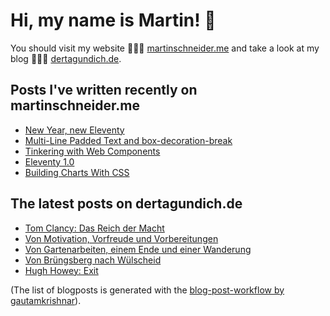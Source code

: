 # Hi, my name is Martin! 👋 
You should visit my website 👨🏼‍💻  [martinschneider.me](https://martinschneider.me) and take a look at my blog 🤷🏼‍♂️ [dertagundich.de](https://www.dertagundich.de).

## Posts I've written recently on martinschneider.me
<!-- MSME-POST-LIST:START -->
- [New Year, new Eleventy](https://martinschneider.me/articles/new-year-new-eleventy/)
- [Multi-Line Padded Text and box-decoration-break](https://martinschneider.me/articles/multi-line-padded-text-and-box-decoration-break/)
- [Tinkering with Web Components](https://martinschneider.me/articles/tinkering-with-web-components/)
- [Eleventy 1.0](https://martinschneider.me/articles/eleventy-1-0/)
- [Building Charts With CSS](https://martinschneider.me/articles/building-charts-with-css/)
<!-- MSME-POST-LIST:END -->

## The latest posts on dertagundich.de
<!-- DTUI-POST-LIST:START -->
- [Tom Clancy: Das Reich der Macht](https://www.dertagundich.de/blog/2023/05/tom-clancy-das-reich-der-macht)
- [Von Motivation, Vorfreude und Vorbereitungen](https://www.dertagundich.de/blog/2023/05/von-motivation-vorfreude-und-vorbereitungen)
- [Von Gartenarbeiten, einem Ende und einer Wanderung](https://www.dertagundich.de/blog/2023/05/von-gartenarbeiten-einem-ende-und-einer-wanderung)
- [Von Brüngsberg nach Wülscheid](https://www.dertagundich.de/blog/2023/05/von-brungsberg-nach-wulscheid)
- [Hugh Howey: Exit](https://www.dertagundich.de/blog/2023/05/hugh-howey-exit)
<!-- DTUI-POST-LIST:END -->

(The list of blogposts is generated with the [blog-post-workflow by gautamkrishnar](https://github.com/gautamkrishnar/blog-post-workflow)).
